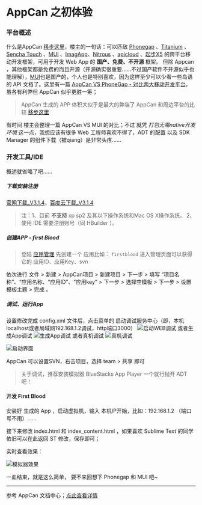 AppCan 之初体验
========

### 平台概述

什么是AppCan [移步这里][1]，楼主的一句话：可以匹敌 [Phonegap][2] 、[Titanium][3] 、[Sencha Touch][4] 、[MUI][5] 、[ImagApp][18]、[Nitrous][19] 、[apicloud][20] 、[起步X5][21] 的跨平台移动开发框架，可用于开发 Web App 的 **国产、免费、不开源** 框架。
但除 Appcan ，其他框架都是免费的而且开源（开源确实很重要……不过国产软件不开源似乎也能理解），[MUI][5]也是国产的，个人也是特别喜欢，因为这样至少可以少看一些鸟语的 API 文档了。这里有一篇 [AppCan VS PhoneGap - 对比两大移动开发平台][6]，虽各有利弊但 AppCan 似乎更胜一筹；

> AppCan 生成的 APP 体积大似乎是最大的弊端了
> AppCan 和周边平台的比较 [移步这里][17]

有时间 楼主会整理一篇 AppCan VS MUI 的对比；不过 就凭 *打包无需native开发环境* 这一点，我想应该有很多 Web 工程师喜欢不得了，ADT 的配置 以及 SDK Manager 的组件下载（被qiang）是非常头疼…… 

### 开发工具/IDE

概述就省略了吧……

##### 下载安装注册

[官网下载_V3.1.4][7]，[百度云下载_V3.1.4][8]

> 注：1、目前 **不支持** xp sp2 及其以下操作系统和Mac OS X操作系统。
> 	2、使用 IDE 需要注册账号（同 HBuilder ）。

##### 创建APP - **first Blood**

> 登陆 [应用管理][9] 先创建一个 应用比如： <code>firstblood</code> 进入管理页面可以获得它的 应用ID、应用Key、svn

依次进行  文件 > 新建 > AppCan项目 > 新建项目 > 下一步 > 填写 “项目名称”、“应用名称、“应用ID”、“应用key”  > 下一步 > 选择空模板 > 下一步 > 设置模板主题 > 完成 。

##### 调试、运行App

设置修改完成 config.xml 文件后，点击菜单的 启动调试服务中心（即，本机localhost或者局域网192.168.1.2调试，http端口3000） ![启动WEB调试][10] 或者生成App调试 ![生成App调试][11] 或者真机调试 ![真机调试][12] 

![启动界面][14]

AppCan 可以设置SVN，右击项目，选择 team > 共享 即可

> 关于调试，推荐安装模拟器 BlueStacks App Player 一个就行抛开 ADT 吧！


#### 开发 First Blood

安装好 生成的 App ，启动虚拟机，输入 本机IP开始，比如：192.168.1.2 （端口号不用）……

接下来修改 index.html 和 index_content.html ，如果喜欢 Sublime Text 的同学依旧可以在此返回 ST 修改，保存即可；

实时查看效果：

![模拟器效果][15]

一血结束，就是这么简单，
要不来回想下 Phonegap 和 MUI 吧~

--------
参考 AppCan 文档中心；[点此查看详情][16]


[1]: http://newdocx.appcan.cn/index.html?templateId=392 	"什么是 AppCan"
[2]: phonegap.com/ 											"Phonegap"
[3]: http://www.appcelerator.com/titanium/ 					"Titanium"
[4]: http://www.sencha.com/ 								"Sencha Touch"
[5]: http://dcloudio.github.io/mui/ 						"MUI"
[6]: http://my.oschina.net/liux/blog/65119 					"AppCan VS PhoneGap 对比"
[7]: http://download.appcan.cn/appcan_sdk/AppCan_IDE_Personal_Setup_V3.1.4_201412261245.exe 														"官网下载_V3.1.4 "
[8]: http://pan.baidu.com/s/1i3L2h05 						"AppCan IDE V3.1.4"
[9]: http://dashboard.appcan.cn/app/ 						"AppCan 应用管理"
[10]: http://images.cnitblog.com/blog/531703/201501/061502580004608.jpg "启动WEB调试"
[11]: http://images.cnitblog.com/blog/531703/201501/061505131252094.jpg "生成App调试"
[12]: http://images.cnitblog.com/blog/531703/201501/061506163908932.jpg "真机调试"
[13]: http://xz5.cr173.com/soft1/BlueStacksAppPlayer.zip 				"BlueStacks App Player"
[14]: http://images.cnitblog.com/blog/531703/201501/061535102814887.jpg "启动界面"
[15]: http://images.cnitblog.com/blog/531703/201501/061546299845367.jpg "模拟器效果"
[16]: http://newdocx.appcan.cn/index.html 					"AppCan 文档中心"
[17]: http://mobile.51cto.com/web-356406.htm 				"AppCan 和周边平台的比较"
[18]: http://www.imagapp.com/ 								"ImagApp"
[19]: http://nitrous.io/ 									"Nitrous.IO"
[20]: http://www.apicloud.com/ 								"apicloud"
[21]: http://www.justep.com/mobile.html 					"起步X5"
